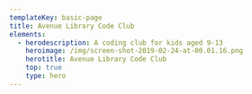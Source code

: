 ```yaml
---
templateKey: basic-page
title: Avenue Library Code Club
elements:
  - herodescription: A coding club for kids aged 9-13
    heroimage: /img/screen-shot-2019-02-24-at-00.01.16.png
    herotitle: Avenue Library Code Club
    top: true
    type: hero
---
```



